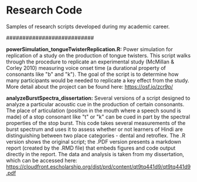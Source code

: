 # Research Code

Samples of research scripts developed during my academic career.

###########################

<b>powerSimulation_tongueTwisterReplication.R:</b> 
Power simulation for replication of a study on the production of tongue twisters. This script walks through the procedure to replicate an experimental study (McMillan & Corley 2010) measuring voice onset time (a durational property of consonants like "b" and "k"). The goal of the script is to determine how many participants would be needed to replicate a key effect from the study. More detail about the project can be found here: https://osf.io/zcr9p/

<b>analyzeBurstSpectra_dissertation:</b>
Several versions of a script designed to analyze a particular acoustic cue in the production of certain consonants. The place of articulation (position in the mouth where a speech sound is made) of a stop consonant like "t" or "k" can be cued in part by the spectral properties of the stop burst. This code takes several measurements of the burst spectrum and uses it to assess whether or not learners of Hindi are distinguishing between two place categories - dental and retroflex. The .R version shows the original script; the .PDF version presents a markdown report (created by the .RMD file) that embeds figures and code output directly in the report. The data and analysis is taken from my dissertation, which can be accessed here: https://cloudfront.escholarship.org/dist/prd/content/qt9tq441d9/qt9tq441d9.pdf

